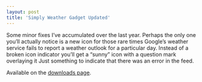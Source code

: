 ```yaml
---
layout: post
title: 'Simply Weather Gadget Updated'
---
```

Some minor fixes I’ve accumulated over the last year. Perhaps the only one you’ll actually notice is a new icon for those rare times Google’s weather service fails to report a weather outlook for a particular day. Instead of a broken icon indicator you’ll get a “sunny” icon with a question mark overlaying it Just something to indicate that there was an error in the feed.

Available on the [downloads page](/downloads).
